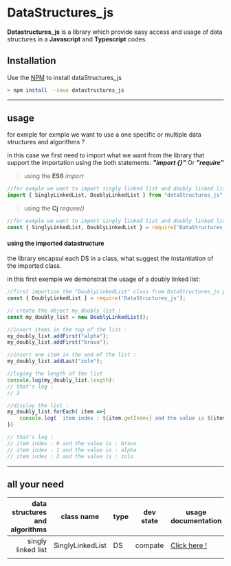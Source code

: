 # DataStructures_js

**Datastructures_js** is a library which provide easy access and usage of data structures in a **Javascript** and **Typescript** codes.

## Installation

Use the [NPM](#) to install dataStructures_js

```bash
> npm install --save datastructures_js
```
___
## usage
for exmple for exmple we want to use a one specific or multiple data structures and algorithms ?

in this case we first need to import what we want from the library that support the importation using the both statements:  __*"import {}"*__  Or __*"require"*__ 
>using the **ES6** _import_

```javascript
//for exmple we want to import singly linked list and doubly linked list !
import { SinglyLinkedList, DoublyLinkedList } from "dataStructures_js"
```
>using the **Cj** _require()_

```javascript
//for exmple we want to import singly linked list and doubly linked list !
const { SinglyLinkedList, DoublyLinkedList } = require('DataStructures_js')
```

#### using the imported datastructure

the library encapsul each DS in a class, what suggest the instantiation of the imported class.
    
in this first exemple we demonstrat the usage of a doubly linked list:

```javascript
//first importion the "DoublyLinkedList" class from DataStructures_js package !
const { DoublyLinkedList } = require('DataStructures_js');

// create the object my_doubly_list !
const my_doubly_list = new DoublyLinkedList();

//insert items in the top of the list :
my_doubly_list.addFirst("alpha");
my_doubly_list.addFirst("bravo");

//insert one item in the end of the list :
my_doubly_list.addLast("zolo");

//loging the length of the list
console.log(my_doubly_list.length):
// that's log :
// 3 

//display the list :
my_doubly_list.forEach( item =>{
    console.log( `item index : ${item.getIndex} and the value is ${item.getData}`)
})

// that's log :
// item index : 0 and the value is : bravo
// item index : 1 and the value is : alpha
// item index : 2 and the value is : zolo
```
___

## all your need

| data structures and algorithms  | class name       | type | dev state | usage documentation            |
|--------------------------------:|------------------|------|-----------|--------------------------------|
| singly linked list              | SinglyLinkedList |  DS  |  compate  | [Click here !](https://#)      |
|                                 |                  |      |           |                                |